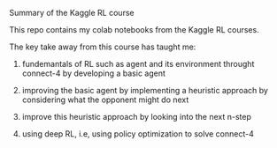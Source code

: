 Summary of the Kaggle RL course


This repo contains my colab notebooks from the Kaggle RL courses. 

The key take away from this course has taught me: 

1) fundemantals of RL such as agent and its environment throught connect-4 by developing a basic agent 

2) improving the basic agent by implementing a heuristic approach by considering what the opponent might do next

3) improve this heuristic approach by looking into the next n-step

4) using deep RL, i.e, using policy optimization to solve connect-4
